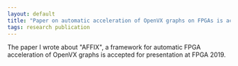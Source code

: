 ```yaml
---
layout: default
title: "Paper on automatic acceleration of OpenVX graphs on FPGAs is accepted into FPGA 2019"
tags: research publication
---
```


The paper I wrote about "AFFIX", a framework for automatic FPGA acceleration of OpenVX graphs is accepted for presentation at FPGA 2019.  